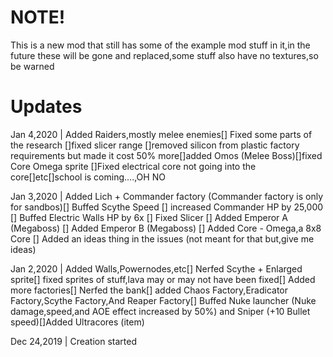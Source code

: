 # NOTE!
This is a new mod that still has some of the example mod stuff in it,in the future these will be gone and replaced,some stuff also have no textures,so be warned

# Updates
Jan 4,2020 |
Added Raiders,mostly melee enemies[] Fixed some parts of the research []fixed slicer range []removed silicon from plastic factory requirements but made it cost 50% more[]added Omos (Melee Boss)[]fixed Core Omega sprite []Fixed electrical core not going into the core[]etc[]school is coming....,OH NO

Jan 3,2020 |
Added Lich + Commander factory (Commander factory is only for sandbos)[] Buffed Scythe Speed [] increased Commander HP by 25,000 [] Buffed Electric Walls HP by 6x [] Fixed Slicer [] Added Emperor A (Megaboss) [] Added Emperor B (Megaboss) [] Added Core - Omega,a 8x8 Core [] Added an ideas thing in the issues (not meant for that but,give me ideas)

Jan 2,2020 |
Added Walls,Powernodes,etc[]
Nerfed Scythe + Enlarged sprite[]
fixed sprites of stuff,lava may or may not have been fixed[]
Added more factories[]
Nerfed the bank[]
added Chaos Factory,Eradicator Factory,Scythe Factory,And Reaper Factory[]
Buffed Nuke launcher (Nuke damage,speed,and AOE effect increased by 50%) and Sniper (+10 Bullet speed)[]Added Ultracores (item)

Dec 24,2019 |
Creation started

